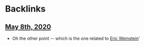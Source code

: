 
# Backlinks
## [May 8th, 2020](<May 8th, 2020.md>)
- Oh the other point -- which is the one related to [Eric Weinstein](<Eric Weinstein.md>)'

